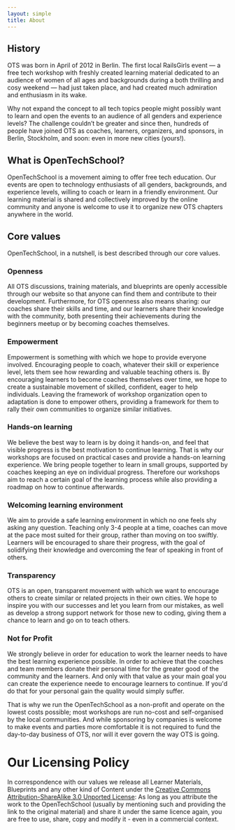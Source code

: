 ```yaml
---
layout: simple
title: About
---
```



## History

OTS was born in April of 2012 in Berlin. The first local RailsGirls event &mdash; a free tech workshop with freshly created learning material dedicated to an audience of women of all ages and backgrounds during a both thrilling and cosy weekend &mdash; had just taken place, and had created much admiration and enthusiasm in its wake. 

Why not expand the concept to all tech topics people might possibly want to learn and open the events to an audience of all genders and experience levels? The challenge couldn’t be greater and since then, hundreds of people have joined OTS as coaches, learners, organizers, and sponsors, in Berlin, Stockholm, and soon: even in more new cities (yours!).

## What is OpenTechSchool?

OpenTechSchool is a movement aiming to offer free tech education. Our events are open to technology enthusiasts of all genders, backgrounds, and experience levels, willing to coach or learn in a friendly environment. Our learning material is shared and collectively improved by the online community and anyone is welcome to use it to organize new OTS chapters anywhere in the world.

## Core values

OpenTechSchool, in a nutshell, is best described through our core values.

### Openness
All OTS discussions, training materials, and blueprints are openly accessible through our website so that anyone can find them and contribute to their development. Furthermore, for OTS openness also means sharing: our coaches share their skills and time, and our learners share their knowledge with the community, both presenting their achievements during the beginners meetup or by becoming coaches themselves.

### Empowerment
Empowerment is something with which we hope to provide everyone involved. Encouraging people to coach, whatever their skill or experience level, lets them see how rewarding and valuable teaching others is. By encouraging learners to become coaches themselves over time, we hope to create a sustainable movement of skilled, confident, eager to help individuals. Leaving the framework of workshop organization open to adaptation is done to empower others, providing a framework for them to rally their own communities to organize similar initiatives.

### Hands-on learning
We believe the best way to learn is by doing it hands-on, and feel that visible progress is the best motivation to continue learning. That is why our workshops are focused on practical cases and provide a hands-on learning experience. We bring people together to learn in small groups, supported by coaches keeping an eye on individual progress. Therefore our workshops aim to reach a certain goal of the learning process while also providing a roadmap on how to continue afterwards.

### Welcoming learning environment
We aim to provide a safe learning environment in which no one feels shy asking any question. Teaching only 3-4 people at a time, coaches can move at the pace most suited for their group, rather than moving on too swiftly. Learners will be encouraged to share their progress, with the goal of solidifying their knowledge and overcoming the fear of speaking in front of others.

### Transparency
OTS is an open, transparent movement with which we want to encourage others to create similar or related projects in their own cities. We hope to inspire you with our successes and let you learn from our mistakes, as well as develop a strong support network for those new to coding, giving them a chance to learn and go on to teach others.

### Not for Profit
We strongly believe in order for education to work the learner needs to have the best learning experience possible. In order to achieve that the coaches and team members donate their personal time for the greater good of the community and the learners. And only with that value as your main goal you can create the experience neede to encourage learners to continue. If you'd do that for your personal gain the quality would simply suffer.

That is why we run the OpenTechSchool as a non-profit and operate on the lowest costs possible; most workshops are run no-cost and self-organised by the local communities. And while sponsoring by companies is welcome to make events and parties more comfortable it is not required to fund the day-to-day business of OTS, nor will it ever govern the way OTS is going.


# Our Licensing Policy
In correspondence with our values we release all Learner Materials, Blueprints and any other kind of Content under the [Creative Commons Attribution-ShareAlike 3.0 Unported License](http://creativecommons.org/licenses/by-sa/3.0/deed.en_US): As long as you attribute the work to the OpenTechSchool (usually by mentioning such and providing the link to the original material) and share it under the same licence again, you are free to use, share, copy and modify it - even in a commercial context. 

